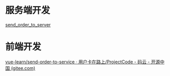 # 服务端开发

[send_order_to_server ](https://gitee.com/gadeGG/ProjectCode/tree/master/send_order_to_server)



# 前端开发

[vue-learn/send-order-to-service · 用户卡在路上/ProjectCode - 码云 - 开源中国 (gitee.com)](https://gitee.com/gadeGG/ProjectCode/tree/master/vue-learn/send-order-to-service)
